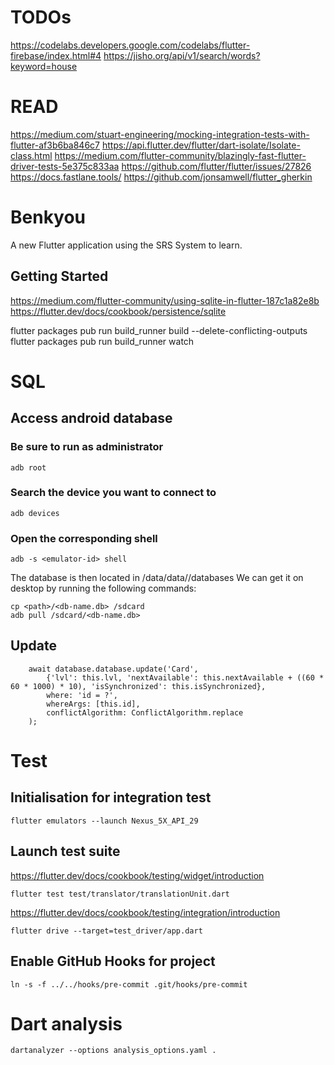 # TODOs
https://codelabs.developers.google.com/codelabs/flutter-firebase/index.html#4
https://jisho.org/api/v1/search/words?keyword=house

# READ
https://medium.com/stuart-engineering/mocking-integration-tests-with-flutter-af3b6ba846c7
https://api.flutter.dev/flutter/dart-isolate/Isolate-class.html
https://medium.com/flutter-community/blazingly-fast-flutter-driver-tests-5e375c833aa
https://github.com/flutter/flutter/issues/27826
https://docs.fastlane.tools/
https://github.com/jonsamwell/flutter_gherkin

# Benkyou

A new Flutter application using the SRS System to learn.

## Getting Started

https://medium.com/flutter-community/using-sqlite-in-flutter-187c1a82e8b
https://flutter.dev/docs/cookbook/persistence/sqlite

flutter packages pub run build_runner build  --delete-conflicting-outputs
flutter packages pub run build_runner watch

# SQL
## Access android database

### Be sure to run as administrator 
```
adb root
```
### Search the device you want to connect to
```
adb devices
```
### Open the corresponding shell
```
adb -s <emulator-id> shell
```

The database is then located in /data/data/<package-name>/databases 
We can get it on desktop by running the following commands:
```
cp <path>/<db-name.db> /sdcard
adb pull /sdcard/<db-name.db>
``` 
 
## Update

```
    await database.database.update('Card',
        {'lvl': this.lvl, 'nextAvailable': this.nextAvailable + ((60 * 60 * 1000) * 10), 'isSynchronized': this.isSynchronized},
        where: 'id = ?',
        whereArgs: [this.id],
        conflictAlgorithm: ConflictAlgorithm.replace
    );
```

# Test

## Initialisation for integration test

```
flutter emulators --launch Nexus_5X_API_29
``` 
 


## Launch test suite
https://flutter.dev/docs/cookbook/testing/widget/introduction
```
flutter test test/translator/translationUnit.dart
```

https://flutter.dev/docs/cookbook/testing/integration/introduction
```
flutter drive --target=test_driver/app.dart
```

## Enable GitHub Hooks for project

```
ln -s -f ../../hooks/pre-commit .git/hooks/pre-commit
```
# Dart analysis

```
dartanalyzer --options analysis_options.yaml .
```